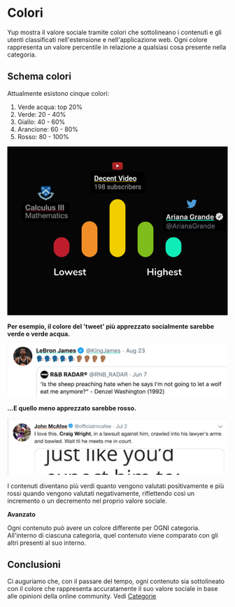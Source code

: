 # Colori

Yup mostra il valore sociale tramite colori che sottolineano i contenuti e gli utenti classificati nell'estensione e nell'applicazione web. Ogni colore rappresenta un valore percentile in relazione a qualsiasi cosa presente nella categoria.

## Schema colori

Attualmente esistono cinque colori:

1. Verde acqua: top 20%
2. Verde: 20 - 40%
3. Giallo: 40 - 60%
4. Arancione: 60 - 80%
5. Rosso: 80 - 100%

![](../.gitbook/assets/spectrum.png)

**Per esempio, il colore del 'tweet' più apprezzato socialmente sarebbe verde o verde acqua.**

![](../.gitbook/assets/blue%20%281%29.png)

**...E quello meno apprezzato sarebbe rosso.**

![](../.gitbook/assets/orange.png)

I contenuti diventano più verdi quanto vengono valutati positivamente e più rossi quando vengono valutati negativamente, riflettendo così un incremento o un decremento nel proprio valore sociale.

**Avanzato**

Ogni contenuto può avere un colore differente per OGNI categoria. All'interno di ciascuna categoria, quel contenuto viene comparato con gli altri presenti al suo interno.

## Conclusioni

Ci auguriamo che, con il passare del tempo, ogni contenuto sia sottolineato con il colore che rappresenta accuratamente il suo valore sociale in base alle opinioni della online community. Vedi [Categorie](categories.md)